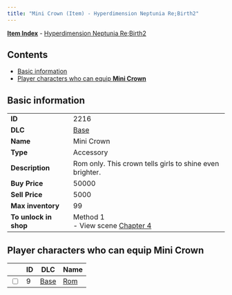 ```yaml
---
title: "Mini Crown (Item) - Hyperdimension Neptunia Re;Birth2"
---
```


[**Item Index**](/neptunia/rb2/item/index.html) - [Hyperdimension Neptunia Re;Birth2](/neptunia/rb2)

## Contents

- [Basic information](#basic-information)
- [Player characters who can equip **Mini Crown**](#player-characters-who-can-equip-mini-crown)

## Basic information

|   |   |
| -- | -- |
| **ID** | 2216 |
| **DLC** | [Base](/neptunia/rb2/dlc/0-base.html) |
| **Name** | Mini Crown |
| **Type** | Accessory |
| **Description** | Rom only. This crown tells girls to shine even brighter. |
| **Buy Price** | 50000 |
| **Sell Price** | 5000 |
| **Max inventory** | 99 |
| **To unlock in shop** | Method 1<br />- View scene [Chapter 4](/neptunia/rb2/scene/0-301-chapter-4.html) |

## Player characters who can equip **Mini Crown**

|    | ID | DLC | Name |
| -- | -- | --- | ---- |
| <input type="checkbox" id="rb2-player-0-9" class="trackbox" /> | 9 | [Base](/neptunia/rb2/dlc/0-base.html) | [Rom](/neptunia/rb2/player/0-9-rom.html) |